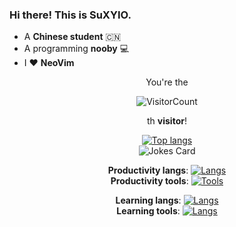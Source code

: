 <!--Self intro-->
### Hi there! This is __SuXYIO__. 
- A __Chinese student__ :cn:
- A programming __nooby__ :computer:
- I :heart: __NeoVim__

<!--Visitor count-->
<center>
You're the

![VisitorCount](https://count.getloli.com/get/@:SuXYIO?theme=rule34)

th __visitor__! 

<!--Status-->
[![Top langs](https://github-readme-stats.vercel.app/api/top-langs/?username=SuXYIO&theme=transparent&layout=donut)](https://github.com/anuraghazra/github-readme-stats)  
![Jokes Card](https://readme-jokes.vercel.app/api?theme=random)

<!--Langs & Tools-->
__Productivity langs__:
[![Langs](https://skillicons.dev/icons?i=c,py,md,lua&theme=dark)](https://skillicons.dev)  
__Productivity tools__:
[![Tools](https://skillicons.dev/icons?i=neovim,git,github,bash&theme=dark)](https://skillicons.dev)  

__Learning langs__:
[![Langs](https://skillicons.dev/icons?i=godot,rust,js&theme=dark)](https://skillicons.dev)  
__Learning tools__:
[![Langs](https://skillicons.dev/icons?i=linux&theme=dark)](https://skillicons.dev)  

</center>
